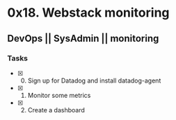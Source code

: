 # 0x18. Webstack monitoring
## DevOps || SysAdmin || monitoring

### Tasks
- [x] 0. Sign up for Datadog and install datadog-agent
- [x] 1. Monitor some metrics
- [x] 2. Create a dashboard

